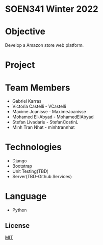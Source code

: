 # SOEN341 Winter 2022

# Objective

Develop a Amazon store web platform.

# Project

# Team Members

- Gabriel Karras
- Victoria Castelli - VCastelli
- Maxime Joanisse - MaximeJoanisse
- Mohamed El-Abyad - MohamedElAbyad
- Stefan Livadariu - StefanCostinL
- Minh Tran Nhat - minhtrannhat

# Technologies
- Django
- Bootstrap
- Unit Testing(TBD)
- Server(TBD-Github Services)

# Language 
- Python
## License
[MIT](https://choosealicense.com/licenses/mit/)
